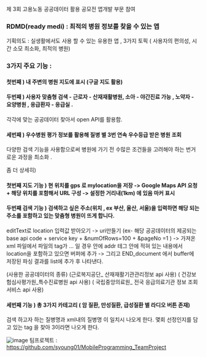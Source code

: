 제 3회 고용노동 공공데이터 활용 공모전 앱개발 부문 참여 

### RDMD(ready medi) : 최적의 병원 정보를 찾을 수 있는 앱 
기획의도 : 실생활에서도 사용 할 수 있는 유용한 앱 , 3가지 토픽 ( 사용자의 편의성, 시간 소모 최소화, 최적의 병원) 

### 3가지 주요 기능 : 
#### 첫번째 ) 내 주변의 병원 지도에 표시 (구글 지도 활용) 
#### 두번째 ) 사용자 맞춤형 검색 - 근로자 - 산재재활병원, 소아 - 야간진료 가능 , 노약자 - 요양병원 , 응급환자 - 응급실 . 
각각에 맞는 공공데이터 찾아서 open API를 활용함. 
#### 세번째 ) 우수병원 평가 정보를 활용해 질병 별 3번 연속 우수등급 받은 병원 조회 

다양한 검색 기능을 사용함으로써 병원에 가기 전 수많은 조건들을 고려해야 하는 번거로운 과정을 최소화 . 

좀 더 상세히)
#### 첫번째 지도 기능 )  현 위치를 gps 로 mylocation을 저장 -> Google Maps API 요청 + 해당 위치를 포함해서 URL 구성 -> 설정한 거리내(1km) 에 있음 마커 표시 

#### 두번째 검색 기능 ) 검색하고 싶은 주소(위치 , ex 부산, 울산, 서울)을 입력하면 해당 되는 주소를 포함하고 있는 맞춤형 병원이 뜨게 합니다.
editText로 location 입력값 받아오기 -> uri만들기 (ex- 해당 공공데이터의 제공되는 base api code + service key + &numOfRows=100 + &pageNo =1 ) 
-> 가져온 xml 파일에서 파일의 tag가 <addr>…</addr> 일 경우 안에 addr 테그 안에 적혀 있는 내용에서 location을 포함하고 있으면 버퍼에 추가
-> 그리고 END_document 에서 buffer에 저장된 파싱 결과를 list에 추가 후 나타낸다. 

(사용한 공공데이터의 종류) 
(근로복지공단_ 산재재활기관관리정보 api 사용) 
( 건강보험심사평가원_특수진료병원 api 사용) 
( 국립중앙의료원_ 전국 응급의료기관 정보 조회 서비스 api 사용) 

#### 세번째 기능 ) 총 3가지 카테고리  ( 암 질환, 만성질환, 급성질환 별 라디오 버튼 존재) 
검색 하고자 하는 질병명과 xml내의 질병명 이 일치시 나오게 한다. 
몇회 선정인지를 담고 있는 tag 을 찾아 3이라면 나오게 한다. 


![image](https://github.com/user-attachments/assets/c4ea374e-0c7c-4c67-8f93-eeff15d4a483)
팀프로젝트 : https://github.com/syoung01/MobileProgramming_TeamProject
